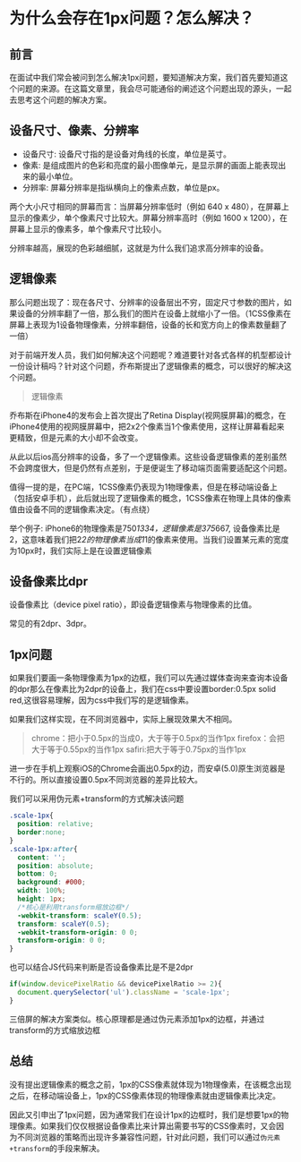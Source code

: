 # 为什么会存在1px问题？怎么解决？

## 前言
在面试中我们常会被问到怎么解决1px问题，要知道解决方案，我们首先要知道这个问题的来源。在这篇文章里，我会尽可能通俗的阐述这个问题出现的源头，一起去思考这个问题的解决方案。

## 设备尺寸、像素、分辨率
- 设备尺寸: 设备尺寸指的是设备对角线的长度，单位是英寸。
- 像素: 是组成图片的色彩和亮度的最小图像单元，是显示屏的画面上能表现出来的最小单位。
- 分辨率: 屏幕分辨率是指纵横向上的像素点数，单位是px。

两个大小尺寸相同的屏幕而言：当屏幕分辨率低时（例如 640 x 480），在屏幕上显示的像素少，单个像素尺寸比较大。屏幕分辨率高时（例如 1600 x 1200），在屏幕上显示的像素多，单个像素尺寸比较小。

分辨率越高，展现的色彩越细腻，这就是为什么我们追求高分辨率的设备。

## 逻辑像素
那么问题出现了：现在各尺寸、分辨率的设备层出不穷，固定尺寸参数的图片，如果设备的分辨率翻了一倍，那么我们的图片在设备上就缩小了一倍。（1CSS像素在屏幕上表现为1设备物理像素，分辨率翻倍，设备的长和宽方向上的像素数量翻了一倍）

对于前端开发人员，我们如何解决这个问题呢？难道要针对各式各样的机型都设计一份设计稿吗？针对这个问题，乔布斯提出了逻辑像素的概念，可以很好的解决这个问题。

> 逻辑像素

乔布斯在iPhone4的发布会上首次提出了Retina Display(视网膜屏幕)的概念，在iPhone4使用的视网膜屏幕中，把2x2个像素当1个像素使用，这样让屏幕看起来更精致，但是元素的大小却不会改变。

从此以后ios高分辨率的设备，多了一个逻辑像素。这些设备逻辑像素的差别虽然不会跨度很大，但是仍然有点差别，于是便诞生了移动端页面需要适配这个问题。

值得一提的是，在PC端，1CSS像素仍表现为1物理像素，但是在移动端设备上（包括安卓手机），此后就出现了逻辑像素的概念，1CSS像素在物理上具体的像素值由设备不同的逻辑像素决定。（有点绕）

举个例子: iPhone6的物理像素是750*1334，逻辑像素是375*667, 设备像素比是2，这意味着我们把2*2的物理像素当成1*1的像素来使用。当我们设置某元素的宽度为10px时，我们实际上是在设置逻辑像素

## 设备像素比dpr

设备像素比（device pixel ratio），即设备逻辑像素与物理像素的比值。

常见的有2dpr、3dpr。

## 1px问题
如果我们要画一条物理像素为1px的边框，我们可以先通过媒体查询来查询本设备的dpr那么在像素比为2dpr的设备上，我们在css中要设置border:0.5px solid red,这很容易理解，因为css中我们写的是逻辑像素。

如果我们这样实现，在不同浏览器中，实际上展现效果大不相同。

> chrome：把小于0.5px的当成0，大于等于0.5px的当作1px
firefox：会把大于等于0.55px的当作1px
safiri:把大于等于0.75px的当作1px

进一步在手机上观察iOS的Chrome会画出0.5px的边，而安卓(5.0)原生浏览器是不行的。所以直接设置0.5px不同浏览器的差异比较大。

我们可以采用伪元素+transform的方式解决该问题

```CSS
.scale-1px{
  position: relative;
  border:none;
}
.scale-1px:after{
  content: '';
  position: absolute;
  bottom: 0;
  background: #000;
  width: 100%;
  height: 1px;
  /*核心是利用transform缩放边框*/
  -webkit-transform: scaleY(0.5);
  transform: scaleY(0.5);
  -webkit-transform-origin: 0 0;
  transform-origin: 0 0;
}
```

也可以结合JS代码来判断是否设备像素比是不是2dpr
```JavaScript
if(window.devicePixelRatio && devicePixelRatio >= 2){
  document.querySelector('ul').className = 'scale-1px';
}
```

三倍屏的解决方案类似。核心原理都是通过伪元素添加1px的边框，并通过transform的方式缩放边框

## 总结
没有提出逻辑像素的概念之前，1px的CSS像素就体现为1物理像素，在该概念出现之后，在移动端设备上，1px的CSS像素体现的物理像素就由逻辑像素比决定。

因此又引申出了1px问题，因为通常我们在设计1px的边框时，我们是想要1px的物理像素。如果我们仅仅根据设备像素比来计算出需要书写的CSS像素时，又会因为不同浏览器的策略而出现许多兼容性问题，针对此问题，我们可以通过``伪元素+transform``的手段来解决。